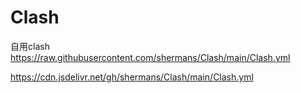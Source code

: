 # Clash
自用clash
https://raw.githubusercontent.com/shermans/Clash/main/Clash.yml

 

https://cdn.jsdelivr.net/gh/shermans/Clash/main/Clash.yml 
